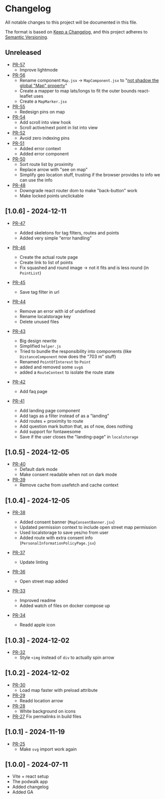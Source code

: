 # Changelog

All notable changes to this project will be documented in this file.

The format is based on [Keep a Changelog](https://keepachangelog.com/en/1.1.0/),
and this project adheres to [Semantic Versioning](https://semver.org/spec/v2.0.0.html).

## Unreleased

- [PR-57](https://github.com/itk-dev/aapodwalk/pull/57)
  - Improve lightmode
- [PR-56](https://github.com/itk-dev/aapodwalk/pull/56)
  - Rename component `Map.jsx` -> `MapComponent.jsx` to "[not shadow the global "Map" property](https://eslint.org/docs/latest/rules/no-shadow)"
  - Create a mapper to map lats/longs to fit the outer bounds react-leaflet uses
  - Create a `MapMarker.jsx`
- [PR-55](https://github.com/itk-dev/aapodwalk/pull/55)
  - Redesign pins on map
- [PR-54](https://github.com/itk-dev/aapodwalk/pull/54)
  - Add scroll into view hook
  - Scroll active/next point in list into view
- [PR-52](https://github.com/itk-dev/aapodwalk/pull/52)
  - Avoid zero indexing pins
- [PR-51](https://github.com/itk-dev/aapodwalk/pull/51)
  - Added error context
  - Added error component
- [PR-50](https://github.com/itk-dev/aapodwalk/pull/50)
  - Sort route list by proximity
  - Replace arrow with "see on map"
  - Simplify geo location stuff, trusting if the browser provides to info we can use the info
- [PR-48](https://github.com/itk-dev/aapodwalk/pull/48)
  - Downgrade react router dom to make "back-button" work
  - Make locked points unclickable

## [1.0.6] - 2024-12-11

- [PR-47](https://github.com/itk-dev/aapodwalk/pull/47)
  - Added skeletons for tag filters, routes and points
  - Added very simple "error handling"

- [PR-46](https://github.com/itk-dev/aapodwalk/pull/46)
  - Create the actual route page
  - Create link to list of points
  - Fix squashed and round image -> not it fits and is less round (in `PointList`)
- [PR-45](https://github.com/itk-dev/aapodwalk/pull/45)
  - Save tag filter in url
- [PR-44](https://github.com/itk-dev/aapodwalk/pull/44)
  - Remove an error with id of undefined
  - Rename localstorage key
  - Delete unused files
- [PR-43](https://github.com/itk-dev/aapodwalk/pull/43)
  - Big design rewrite
  - Simplified `helper.js`
  - Tried to bundle the responsibility into components (like `DistanceComponent` now does the "703 m" stuff)
  - Renamed `PointOfInterest` to `Point`
  - added and removed some `svg`s
  - added a `RouteContext` to isolate the route state
- [PR-42](https://github.com/itk-dev/aapodwalk/pull/42)
  - Add faq page
- [PR-41](https://github.com/itk-dev/aapodwalk/pull/41)
  - Add landing page component
  - Add tags as a filter instead of as a "landing"
  - Add routes + proximity to route
  - Add question mark button that, as of now, does nothing
  - Add support for fontawesome
  - Save if the user closes the "landing-page" in `localstorage`

## [1.0.5] - 2024-12-05

- [PR-40](https://github.com/itk-dev/aapodwalk/pull/40)
  - Default dark mode
  - Make consent readable when not on dark mode
- [PR-39](https://github.com/itk-dev/aapodwalk/pull/39)
  - Remove cache from usefetch and cache context

## [1.0.4] - 2024-12-05

- [PR-38](https://github.com/itk-dev/aapodwalk/pull/38)
  - Added consent banner (`MapConsentBanner.jsx`)
  - Updated permission context to include open street map permission
  - Used localstorage to save yes/no from user
  - Added route with extra consent info (`PersonalInformationPolicyPage.jsx`)
- [PR-37](https://github.com/itk-dev/aapodwalk/pull/37)
  - Update linting
- [PR-36](https://github.com/itk-dev/aapodwalk/pull/36)
  - Open street map added
- [PR-33](https://github.com/itk-dev/aapodwalk/pull/33)
  - Improved readme
  - Added watch of files on docker compose up

- [PR-34](https://github.com/itk-dev/aapodwalk/pull/34)
  - Readd apple icon

## [1.0.3] - 2024-12-02

- [PR-32](https://github.com/itk-dev/aapodwalk/pull/32)
  - Style `<img` instead of `div` to actually spin arrow

## [1.0.2] - 2024-12-02

- [PR-30](https://github.com/itk-dev/aapodwalk/pull/30)
  - Load map faster with preload attribute
- [PR-29](https://github.com/itk-dev/aapodwalk/pull/29)
  - Readd location arrow
- [PR-28](https://github.com/itk-dev/aapodwalk/pull/28)
  - White background on icons
- [PR-27](https://github.com/itk-dev/aapodwalk/pull/27)
  Fix permalinks in build files

## [1.0.1] - 2024-11-19

- [PR-25](https://github.com/itk-dev/aapodwalk/pull/25)
  - Make `svg` import work again

## [1.0.0] - 2024-07-11

- Vite + react setup
- The podwalk app
- Added changelog
- Added GA
